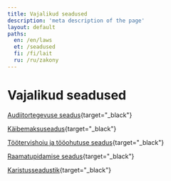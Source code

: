 ```yaml
---
title: Vajalikud seadused
description: 'meta description of the page'
layout: default
paths:
  en: /en/laws
  et: /seadused
  fi: /fi/lait
  ru: /ru/zakony
---
```


# Vajalikud seadused

[Audiitortegevuse seadus](https://finlex.fi/eli?uri=http://data.finlex.fi/eli/sd/2015/1141/ajantasa/2024-12-19/fin){target="_black"}

[Käibemaksuseadus](https://finlex.fi/eli?uri=http://data.finlex.fi/eli/sd/1993/1501/ajantasa/2024-12-19/fin){target="_black"}

[Töötervishoiu ja tööohutuse seadus](https://tyosuojelu.fi/tyosuhde/palkka){target="_black"}

[Raamatupidamise seadus](https://www.finlex.fi/eli?uri=http://data.finlex.fi/eli/sd/1997/1336/ajantasa/2024-12-19/fin){target="_black"}

[Karistusseadustik](https://www.finlex.fi/eli?uri=http://data.finlex.fi/eli/sd/1889/39-001/ajantasa/2025-05-23/fin){target="_black"}
